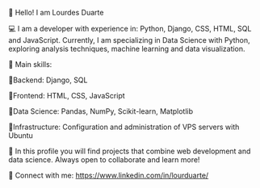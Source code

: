 👋 Hello! I am Lourdes Duarte

💻 I am a developer with experience in: Python, Django, CSS, HTML, SQL and JavaScript. Currently, I am specializing in Data Science with Python, exploring analysis techniques, machine learning and data visualization.

🚀 Main skills:

📌Backend: Django, SQL

📌Frontend: HTML, CSS, JavaScript

📌Data Science: Pandas, NumPy, Scikit-learn, Matplotlib

📌Infrastructure: Configuration and administration of VPS servers with Ubuntu

👀 In this profile you will find projects that combine web development and data science. Always open to collaborate and learn more!

🔗 Connect with me: https://www.linkedin.com/in/lourduarte/
